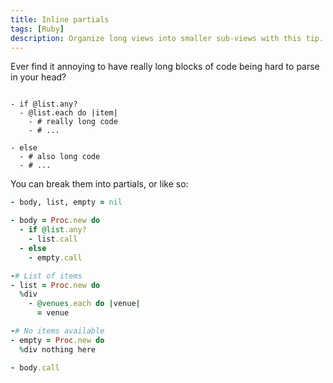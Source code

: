 ```yaml
---
title: Inline partials
tags: [Ruby]
description: Organize long views into smaller sub-views with this tip.
---
```


Ever find it annoying to have really long blocks of code being hard to parse in your head?

```haml

- if @list.any?
  - @list.each do |item|
    - # really long code
    - # ...

- else
  - # also long code
  - # ...
```

You can break them into partials, or like so:

```ruby
- body, list, empty = nil

- body = Proc.new do
  - if @list.any?
    - list.call
  - else
    - empty.call

-# List of items
- list = Proc.new do
  %div
    - @venues.each do |venue|
      = venue

-# No items available
- empty = Proc.new do
  %div nothing here

- body.call
```
